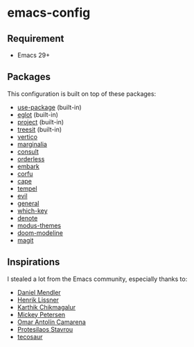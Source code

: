 # emacs-config

## Requirement
- Emacs 29+

## Packages

This configuration is built on top of these packages:

- [use-package](https://www.gnu.org/software/emacs/manual/html_mono/use-package.html) (built-in)
- [eglot](https://www.gnu.org/software/emacs/manual/html_mono/eglot.html) (built-in)
- [project](https://www.gnu.org/software/emacs/manual/html_node/emacs/Projects.html) (built-in)
- [treesit](https://www.gnu.org/software/emacs/manual/html_node/elisp/Parsing-Program-Source.html) (built-in)
- [vertico](https://github.com/minad/vertico)
- [marginalia](https://github.com/minad/marginalia)
- [consult](https://github.com/minad/consult)
- [orderless](https://github.com/oantolin/orderless)
- [embark](https://github.com/oantolin/embark)
- [corfu](https://github.com/minad/corfu)
- [cape](https://github.com/minad/cape)
- [tempel](https://github.com/minad/tempel)
- [evil](https://github.com/emacs-evil/evil)
- [general](https://github.com/noctuid/general.el)
- [which-key](https://github.com/justbur/emacs-which-key)
- [denote](https://github.com/protesilaos/denote)
- [modus-themes](https://protesilaos.com/emacs/modus-themes)
- [doom-modeline](https://github.com/seagle0128/doom-modeline)
- [magit](https://magit.vc/)

## Inspirations

I stealed a lot from the Emacs community, especially thanks to:

- [Daniel Mendler](https://github.com/minad)
- [Henrik Lissner](https://github.com/hlissner)
- [Karthik Chikmagalur](https://github.com/karthink)
- [Mickey Petersen](https://www.masteringemacs.org/)
- [Omar Antolín Camarena](https://github.com/oantolin)
- [Protesilaos Stavrou](https://protesilaos.com/)
- [tecosaur](https://github.com/tecosaur)
